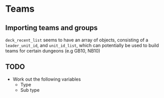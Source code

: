 # Teams

## Importing teams and groups

`deck_recent_list` seems to have an array of objects, consisting of a `leader_unit_id`, and `unit_id_list`, which can potentially be used to build teams for certain dungeons (e.g GB10, NB10)


## TODO

* Work out the following variables
    * Type
    * Sub type
